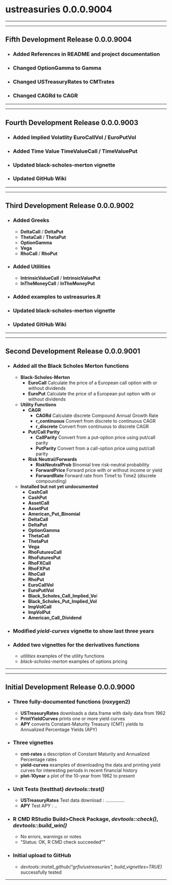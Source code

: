 # ustreasuries 0.0.0.9004

-------------------------------------------------------------------------------
--------

## Fifth Development Release 0.0.0.9004
* ### Added References in README and project documentation
* ### Changed **OptionGamma** to **Gamma**
* ### Changed **USTreasuryRates** to **CMTrates**
* ### Changed **CAGRd** to **CAGR**

-------------------------------------------------------------------------------
--------

## Fourth Development Release 0.0.0.9003
* ### Added Implied Volatlity **EuroCallVol** / **EuroPutVol**
* ### Added Time Value  **TimeValueCall** / **TimeValuePut**
* ### Updated black-scholes-merton vignette
* ### Updated GitHub Wiki

-------------------------------------------------------------------------------
--------

## Third Development Release 0.0.0.9002
* ### Added Greeks
    * **DeltaCall** / **DeltaPut**
    * **ThetaCall** / **ThetaPut**
    * **OptionGamma**
    * **Vega** 
    * **RhoCall** / **RhoPut**
* ### Added Utilities
    * **IntrinsicValueCall** / **IntrinsicValuePut**
    * **InTheMoneyCall** / **InTheMoneyPut**
* ### Added examples to ustreasuries.R
* ### Updated black-scholes-merton vignette
* ### Updated GitHub Wiki

-------------------------------------------------------------------------------
--------

## Second Development Release 0.0.0.9001

* ### Added all the Black Scholes Merton functions
    * **Black-Scholes-Merton**
        * **EuroCall** Calculate the price of a European call option with or without dividends
        * **EuroPut** Calculate the price of a European put option with or without dividends
    * **Utility Functions**
        * **CAGR**
            * **CAGRd** Calculate discrete Compound Annual Growth Rate
            * **r_continuous** Convert from discrete to continuous CAGR
            * **r_discrete** Convert from continuous to discrete CAGR
        * **Put/Call Parity**
            * **CallParity** Convert from a put-option price using put/call parity
            * **PutParity** Convert from a call-option price using put/call parity
        * **Risk Neutral/Forwards**
            * **RiskNeutralProb** Binomial tree risk-neutral probability
            * **ForwardPrice** Forward price with or without income or yield
            * **ForwardRate** Forward rate from Time1 to Time2 (discrete compounding)
    * **Installed but not yet undocumented**
        * **CashCall**
        * **CashPut**
        * **AssetCall**
        * **AssetPut**
        * **American_Put_Binomial**
        * **DeltaCall**
        * **DeltaPut**
        * **OptionGamma**
        * **ThetaCall**
        * **ThetaPut**
        * **Vega**
        * **RhoFuturesCall**
        * **RhoFuturesPut**
        * **RhoFXCall**
        * **RhoFXPut**
        * **RhoCall**
        * **RhoPut**
        * **EuroCallVol**
        * **EuroPutlVol**
        * **Black_Scholes_Call_Implied_Vo**l
        * **Black_Scholes_Put_Implied_Vol**
        * **ImpVolCall**
        * **ImpVolPut**
        * **American_Call_Dividend**

* ### Modified *yield-curves* vignette to show last three years
* ### Added two vignettes for the derivatives functions
    * *utilities* examples of the utility functions
    * *black-scholes-merton* examples of options pricing
    
-------------------------------------------------------------------------------   
------------------------   

## Initial Development Release 0.0.0.9000

* ### Three fully-documented functions (roxygen2)
    * **USTreasuryRates** downloads a data.frame with daily data from 1962
    * **PrintYieldCurves** prints one or more yield curves
    * **APY** converts Constant-Maturity Treasury (CMT) yields to Annualized Percentage Yields (APY)
    
* ### Three vignettes
    * **cmt-rates** a description of Constant Maturity and Annualized Percentage rates
    * **yield-curves** examples of downloading the data and printing yield curves for interesting periods in recent financial history
    * **plot-10year** a plot of the 10-year from 1962 to present
    
* ### Unit Tests (testthat) *devtools::test()*
    * **USTreasuryRates** Test data download : ...............
    * **APY**             Test APY : ..
    
* ### R CMD RStudio Build>Check Package, *devtools::check()*, *devtools::build_win()* 
    * No errors, warnings or notes
    * "Status: OK, R CMD check succeeded""
    
* ### Initial upload to GitHub
    * *devtools::install_github("grfiv/ustreasuries", build_vignettes=TRUE)*    
    successfully tested
    
-------------------------   

